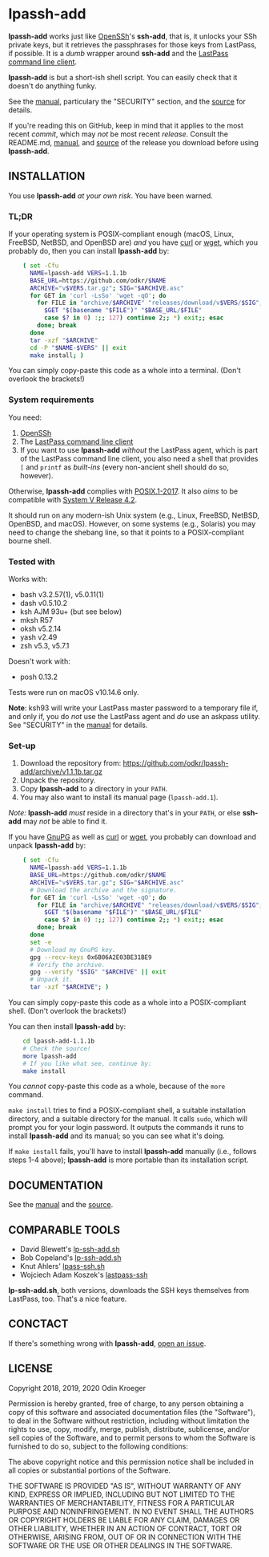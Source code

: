 # lpassh-add

**lpassh-add** works just like [OpenSSh](https://www.openssh.com)'s
**ssh-add**, that is, it unlocks your SSh private keys, but it retrieves
the passphrases for those keys from LastPass, if possible. It is a
*dumb* wrapper around **ssh-add** and the [LastPass command line
client](https://github.com/lastpass/lastpass-cli).

**lpassh-add** is but a short-ish shell script.
You can easily check that it doesn't do anything funky.

See the [manual](MANUAL.rst), particulary the "SECURITY" section,
and the [source](lpassh-add) for details.

If you're reading this on GitHub, keep in mind that it applies to
the most recent *commit*, which may *not* be most recent *release*.
Consult the README.md, [manual](MANUAL.rst), and [source](lpassh-add)
of the release you download before using **lpassh-add**.

## INSTALLATION

You use **lpassh-add** *at your own risk*. You have been warned.

### TL;DR

If your operating system is POSIX-compliant enough
(macOS, Linux, FreeBSD, NetBSD, and OpenBSD are) *and* you have
[curl](https://curl.haxx.se/) or [wget](https://www.gnu.org/software/wget/),
which you probably do, then you can install **lpassh-add** by:

```sh
    ( set -Cfu
      NAME=lpassh-add VERS=1.1.1b
      BASE_URL=https://github.com/odkr/$NAME
      ARCHIVE="v$VERS.tar.gz"; SIG="$ARCHIVE.asc"
      for GET in 'curl -LsSo' 'wget -qO'; do
        for FILE in "archive/$ARCHIVE" "releases/download/v$VERS/$SIG"; do
          $GET "$(basename "$FILE")" "$BASE_URL/$FILE"
          case $? in 0) :;; 127) continue 2;; *) exit;; esac
        done; break
      done
      tar -xzf "$ARCHIVE"
      cd -P "$NAME-$VERS" || exit
      make install; )
```

You can simply copy-paste this code as a whole into a terminal. (Don't overlook the brackets!)

### System requirements

You need:

1. [OpenSSh](https://www.openssh.com)
2. The [LastPass command line client](https://github.com/lastpass/lastpass-cli)
3. If you want to use **lpassh-add** *without* the LastPass agent,
   which is part of the LastPass command line client,
   you also need a shell that provides `[` and `printf` as *built-ins*
   (every non-ancient shell should do so, however).

Otherwise, **lpassh-add** complies with
[POSIX.1-2017](http://pubs.opengroup.org/onlinepubs/9699919799/).
It also *aims* to be compatible with
[System V Release 4.2](https://www.in-ulm.de/~mascheck/bourne/).

It should run on any modern-ish Unix system (e.g., Linux, FreeBSD, NetBSD,
OpenBSD, and macOS). However, on some systems (e.g., Solaris) you may need to
change the shebang line, so that it points to a POSIX-compliant bourne shell.



### Tested with

Works with:

* bash v3.2.57(1), v5.0.11(1)
* dash v0.5.10.2
* ksh AJM 93u+ (but see below)
* mksh R57
* oksh v5.2.14
* yash v2.49
* zsh v5.3, v5.7.1

Doesn't work with:

* posh 0.13.2

Tests were run on macOS v10.14.6 only.

**Note**: ksh93 will write your LastPass master password to a temporary file
if, and only if, you do *not* use the LastPass agent and *do* use an
askpass utility. See "SECURITY" in the [manual](MANUAL.rst#security)
for details.

### Set-up

1. Download the repository from:
   <https://github.com/odkr/lpassh-add/archive/v1.1.1b.tar.gz>
2. Unpack the repository.
3. Copy **lpassh-add** to a directory in your `PATH`.
4. You may also want to install its manual page (`lpassh-add.1`).

*Note:* **lpassh-add** *must* reside in a directory that's in your `PATH`,
or else **ssh-add** may *not* be able to find it.

If you have [GnuPG](https://gnupg.org/) as well as
[curl](https://curl.haxx.se/) or [wget](https://www.gnu.org/software/wget/),
you probably can download and unpack **lpassh-add** by:

```sh
    ( set -Cfu
      NAME=lpassh-add VERS=1.1.1b
      BASE_URL=https://github.com/odkr/$NAME
      ARCHIVE="v$VERS.tar.gz"; SIG="$ARCHIVE.asc"
      # Download the archive and the signature.
      for GET in 'curl -LsSo' 'wget -qO'; do
        for FILE in "archive/$ARCHIVE" "releases/download/v$VERS/$SIG"; do
          $GET "$(basename "$FILE")" "$BASE_URL/$FILE"
          case $? in 0) :;; 127) continue 2;; *) exit;; esac
        done; break
      done
      set -e
      # Download my GnuPG key.
      gpg --recv-keys 0x6B06A2E03BE31BE9
      # Verify the archive.
      gpg --verify "$SIG" "$ARCHIVE" || exit
      # Unpack it.
      tar -xzf "$ARCHIVE"; )
```

You can simply copy-paste this code as a whole into a POSIX-compliant shell.
(Don't overlook the brackets!)

You can then install **lpassh-add** by:

```sh
    cd lpassh-add-1.1.1b
    # Check the source!
    more lpassh-add
    # If you like what see, continue by:
    make install
```

You *cannot* copy-paste this code as a whole, because of the `more` command.

`make install` tries to find a POSIX-compliant shell, a suitable installation
directory, and a suitable directory for the manual. It calls `sudo`, which will
prompt you for your login password. It outputs the commands it runs to install
**lpassh-add** and its manual; so you can see what it's doing.

If `make install` fails, you'll have to install **lpassh-add** manually
(i.e., follows steps 1-4 above); **lpassh-add** is more portable than
its installation script.

## DOCUMENTATION

See the [manual](MANUAL.rst) and the [source](lpassh-add).

## COMPARABLE TOOLS

* David Blewett's
  [lp-ssh-add.sh](https://gist.github.com/davidblewett/53047c4c7757b663c11b)
* Bob Copeland's
  [lp-ssh-add.sh](https://gist.github.com/bcopeland/3cabf6ff3fe94fcbd566)
* Knut Ahlers'
  [lpass-ssh.sh](https://gist.github.com/Luzifer/2f188ed3adc0f1b166f7)
* Wojciech Adam Koszek's
  [lastpass-ssh](https://github.com/wkoszek/lastpass-ssh)

**lp-ssh-add.sh**, both versions, downloads the SSH keys themselves
from LastPass, too. That's a nice feature.

## CONCTACT

If there's something wrong with **lpassh-add**,
[open an issue](https://github.com/odkr/lpassh-add/issues).

## LICENSE

Copyright 2018, 2019, 2020 Odin Kroeger

Permission is hereby granted, free of charge, to any person obtaining a
copy of this software and associated documentation files (the
"Software"), to deal in the Software without restriction, including
without limitation the rights to use, copy, modify, merge, publish,
distribute, sublicense, and/or sell copies of the Software, and to
permit persons to whom the Software is furnished to do so, subject to
the following conditions:

The above copyright notice and this permission notice shall be included
in all copies or substantial portions of the Software.

THE SOFTWARE IS PROVIDED "AS IS", WITHOUT WARRANTY OF ANY KIND, EXPRESS
OR IMPLIED, INCLUDING BUT NOT LIMITED TO THE WARRANTIES OF
MERCHANTABILITY, FITNESS FOR A PARTICULAR PURPOSE AND NONINFRINGEMENT.
IN NO EVENT SHALL THE AUTHORS OR COPYRIGHT HOLDERS BE LIABLE FOR ANY
CLAIM, DAMAGES OR OTHER LIABILITY, WHETHER IN AN ACTION OF CONTRACT,
TORT OR OTHERWISE, ARISING FROM, OUT OF OR IN CONNECTION WITH THE
SOFTWARE OR THE USE OR OTHER DEALINGS IN THE SOFTWARE.

